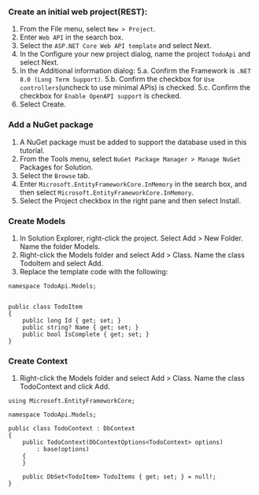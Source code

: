 ### Create an initial web project(REST):

1. From the File menu, select `New > Project`.
2. Enter `Web API` in the search box.
3. Select the `ASP.NET Core Web API template` and select Next.
4. In the Configure your new project dialog, name the project `TodoApi` and select Next.
5. In the Additional information dialog:
5.a. Confirm the Framework is `.NET 8.0 (Long Term Support)`.
5.b. Confirm the checkbox for `Use controllers`(uncheck to use minimal APIs) is checked.
5.c. Confirm the checkbox for `Enable OpenAPI support` is checked.
5. Select Create.

### Add a NuGet package

1. A NuGet package must be added to support the database used in this tutorial.
2. From the Tools menu, select `NuGet Package Manager > Manage NuGet` Packages for Solution.
3. Select the `Browse` tab.
4. Enter `Microsoft.EntityFrameworkCore.InMemory` in the search box, and then select `Microsoft.EntityFrameworkCore.InMemory`.
5. Select the Project checkbox in the right pane and then select Install.

### Create Models

1. In Solution Explorer, right-click the project. Select Add > New Folder. Name the folder Models.
2. Right-click the Models folder and select Add > Class. Name the class TodoItem and select Add.
3. Replace the template code with the following:

```
namespace TodoApi.Models;


public class TodoItem
{
    public long Id { get; set; }
    public string? Name { get; set; }
    public bool IsComplete { get; set; }
}
```

### Create Context

1. Right-click the Models folder and select Add > Class. Name the class TodoContext and click Add.

```
using Microsoft.EntityFrameworkCore;

namespace TodoApi.Models;

public class TodoContext : DbContext
{
    public TodoContext(DbContextOptions<TodoContext> options)
        : base(options)
    {
    }

    public DbSet<TodoItem> TodoItems { get; set; } = null!;
}
```